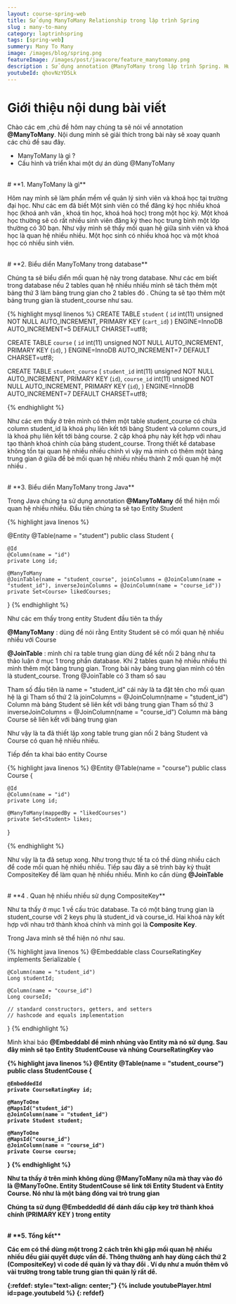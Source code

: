 ```yaml
---
layout: course-spring-web
title: Sử dụng ManyToMany Relationship trong lập trình Spring
slug : many-to-many
category: laptrinhspring
tags: [spring-web]
summery: Many To Many
image: /images/blog/spring.png
featureImage: /images/post/javacore/feature_manytomany.png
description : Sử dụng annotation @ManyToMany trong lập trình Spring. Hướng dẫn sử dụng quan hệ @ManyToMany many to many trong spring data jpa . Cấu hình và triển khai dự án dùng @ManyToMany
youtubeId: qhovNzYD5Lk
---
```


# **Giới thiệu nội dung bài viết**

Chào các em ,chủ đề hôm nay chúng ta sẽ nói về annotation <b>@ManyToMany</b>. Nội dung mình sẽ giải thích trong bài này sẽ xoay quanh các chủ đề sau đây.

- ManyToMany là gì   ?
- Cấu hình và triển khai một dự án dùng @ManyToMany

<br>
# **1. ManyToMany là gì**

Hôm nay mình sẽ làm phần mềm về quản lý  sinh viên và khoá học tại trường đại học. Như các em đã biết
Một sinh viên có thể đăng ký học nhiều khoá học (khoá anh văn , khoá tin học, khoá hoá học) trong một học kỳ.
Một khoá học thường sẽ có rất nhiều sinh viên đăng ký theo học trung bình một lớp thường có 30 bạn.
Như vậy mình sẽ thấy mối quan hệ giữa sinh viên và khoá học là quan hệ nhiều nhiều. Một học sinh có nhiều khoá học và một khoá học có
nhiều sinh viên.

<br>
# **2. Biểu diển ManyToMany trong database**

Chúng ta sẽ biểu diển mối quan hệ này trong database. Như các em biết trong database nếu 2 tables quan hệ nhiều nhiều mình sẽ tách thêm
một bảng thứ 3 làm bảng trung gian cho 2 tables đó . Chúng ta sẽ tạo thêm một bảng trung gian là student_course như sau.

{% highlight mysql  linenos %}
CREATE TABLE `student` (
  `id` int(11) unsigned NOT NULL AUTO_INCREMENT,
  PRIMARY KEY (`cart_id`)
) ENGINE=InnoDB AUTO_INCREMENT=5 DEFAULT CHARSET=utf8;

CREATE TABLE `course` (
  `id` int(11) unsigned NOT NULL AUTO_INCREMENT,
  PRIMARY KEY (`id`),
) ENGINE=InnoDB AUTO_INCREMENT=7 DEFAULT CHARSET=utf8;


CREATE TABLE `student_course` (
  `student_id` int(11) unsigned NOT NULL AUTO_INCREMENT,
  PRIMARY KEY (`id`),
  `course_id` int(11) unsigned NOT NULL AUTO_INCREMENT,
  PRIMARY KEY (`id`),
) ENGINE=InnoDB AUTO_INCREMENT=7 DEFAULT CHARSET=utf8;

{% endhighlight %}

Như các em thấy ở trên mình có thêm một table student_course có chứa column student_id là khoá phụ liên kết tới bảng Student
và column cours_id là khoá phụ liên kết tới bảng course. 2 cặp khoá phụ này kết hợp với nhau tạo thành khoá chính của bảng student_course.
Trong thiết kế database không tồn tại quan hệ nhiều nhiều chính vì vậy mà mình có thêm một bảng trung gian ở giữa để bẻ mối quan hệ nhiều nhiều thành 2 mối quan hệ một nhiều .   

<br>
# **3. Biểu diển ManyToMany trong Java**

Trong Java chúng ta sử dụng annotation <b>@ManyToMany</b> để thể hiện mối quan hệ nhiều nhiều.
Đầu tiên chúng ta sẽ tạo Entity Student

{% highlight java  linenos %}

@Entity
@Table(name = "student")
public class Student {

    @Id
    @Column(name = "id")
    private Long id;

    @ManyToMany
    @JoinTable(name = "student_course", joinColumns = @JoinColumn(name = "student_id"), inverseJoinColumns = @JoinColumn(name = "course_id"))
    private Set<Course> likedCourses;
}
{% endhighlight %}

Như các em thấy trong entity Student đầu tiên ta thấy

<b>@ManyToMany</b> : dùng để nói rằng Entity Student sẽ có mối quan hệ nhiều nhiều với Course

<b>@JoinTable</b> : mình chỉ ra table trung gian dùng để kết nối 2 bảng như ta thảo luận ở mục 1 trong phần database. Khi 2 tables quan hệ nhiều nhiều thì mình thêm một bảng trung gian. Trong bài này bảng trung gian mình có tên là student_course. Trong @JoinTable có 3 tham số sau 
 
Tham số đầu tiên là name = "student_id" cái này là ta đặt tên cho mối quan hệ là gì
Tham số thứ 2 là joinColumns = @JoinColumn(name = "student_id") Column mà bảng Student sẽ liên kết với bảng trung gian
Tham số thứ 3 inverseJoinColumns = @JoinColumn(name = "course_id") Column mà bảng Course sẽ liên kết với bảng trung gian


Như vậy là ta đã thiết lập xong table trung gian nối 2 bảng Student và Course có quan hệ nhiều nhiều. 


Tiếp đến ta khai báo entity Course

{% highlight java  linenos %}
@Entity
@Table(name = "course")
public class Course {

    @Id
    @Column(name = "id")
    private Long id;

    @ManyToMany(mappedBy = "likedCourses")
    private Set<Student> likes;
}

{% endhighlight %}

Như vậy là ta đã setup xong. Như trong thực tế ta có thể dùng nhiều cách để code mối quan hệ nhiều nhiều. Tiếp sau đây a sẽ trình bày kỷ
thuật CompositeKey để làm quan hệ nhiều nhiều. Mình ko cần dùng <b>@JoinTable</b>

<br>
# **4 . Quan hệ nhiều nhiều sử dụng CompositeKey**

Như ta thấy ở mục 1 về cấu trúc database. Ta có một bảng trung gian là student_course với 2 keys phụ là student_id và course_id. Hai khoá này kết hợp với nhau trở thành khoá chính và mình gọi là <b>Composite Key</b>.

Trong Java mình sẽ thể hiện nó như sau.

{% highlight java  linenos %}
@Embeddable
class CourseRatingKey implements Serializable {

    @Column(name = "student_id")
    Long studentId;

    @Column(name = "course_id")
    Long courseId;

    // standard constructors, getters, and setters
    // hashcode and equals implementation
}
{% endhighlight %}

Mình khai báo <b>@Embeddabl<b> để mình nhúng vào Entity mà nó sử dụng. Sau đây mình sẽ tạo Entity
StudentCouse và nhúng CourseRatingKey vào

{% highlight java  linenos %}
@Entity
@Table(name = "student_course")
public class StudentCouse {

    @EmbeddedId
    private CourseRatingKey id;

    @ManyToOne
    @MapsId("student_id")
    @JoinColumn(name = "student_id")
    private Student student;

    @ManyToOne
    @MapsId("course_id")
    @JoinColumn(name = "course_id")
    private Course course;
}
{% endhighlight %}

Như ta thấy ở trên mình không dùng <b>@ManyToMany</b> nữa mà thay vào đó là <b>@ManyToOne</b>. Entity StudentCouse sẽ link tới Entity  Student và Entity Course. Nó như là một bảng đóng vai trò trung gian

Chúng ta sử dụng <b>@EmbeddedId</b> để dánh dấu cặp key trở thành khoá chính (PRIMARY KEY ) trong entity

<br>
# **5. Tổng kết**

Các em có thể dùng một trong 2 cách trên khi gặp mối quan hệ nhiều nhiều đều giải quyết được vấn đề. Thông thường anh hay dùng cách thứ 2 (CompositeKey) vì code dể quản lý và thay đổi . Ví dụ như a muốn thêm vô vài trường trong table trung gian thì  quản lý rất dể.

{:refdef: style="text-align: center;"}
{% include youtubePlayer.html id=page.youtubeId %}
{: refdef}
